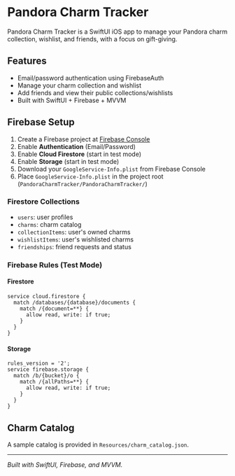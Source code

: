# Pandora Charm Tracker

Pandora Charm Tracker is a SwiftUI iOS app to manage your Pandora charm collection, wishlist, and friends, with a focus on gift-giving.

## Features
- Email/password authentication using FirebaseAuth
- Manage your charm collection and wishlist
- Add friends and view their public collections/wishlists
- Built with SwiftUI + Firebase + MVVM

## Firebase Setup

1. Create a Firebase project at [Firebase Console](https://console.firebase.google.com/)
2. Enable **Authentication** (Email/Password)
3. Enable **Cloud Firestore** (start in test mode)
4. Enable **Storage** (start in test mode)
5. Download your `GoogleService-Info.plist` from Firebase Console
6. Place `GoogleService-Info.plist` in the project root (`PandoraCharmTracker/PandoraCharmTracker/`)

### Firestore Collections
- `users`: user profiles
- `charms`: charm catalog
- `collectionItems`: user's owned charms
- `wishlistItems`: user's wishlisted charms
- `friendships`: friend requests and status

### Firebase Rules (Test Mode)
#### Firestore
```
service cloud.firestore {
  match /databases/{database}/documents {
    match /{document=**} {
      allow read, write: if true;
    }
  }
}
```

#### Storage
```
rules_version = '2';
service firebase.storage {
  match /b/{bucket}/o {
    match /{allPaths=**} {
      allow read, write: if true;
    }
  }
}
```

## Charm Catalog
A sample catalog is provided in `Resources/charm_catalog.json`.

---

*Built with SwiftUI, Firebase, and MVVM.*
